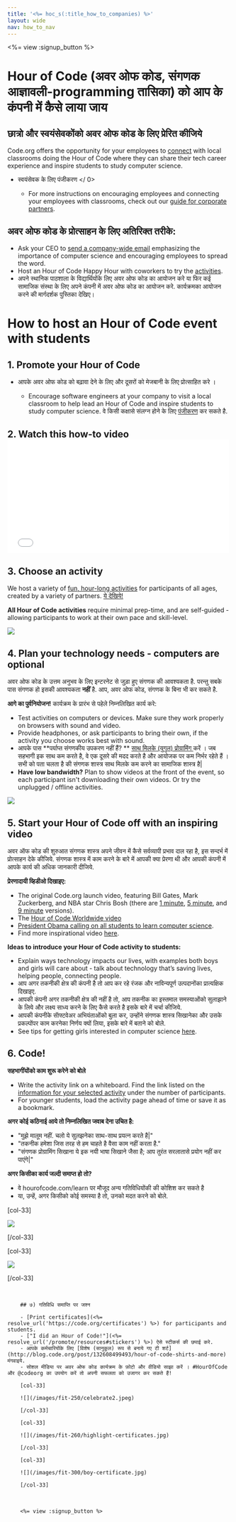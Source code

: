 ```yaml
---
title: '<%= hoc_s(:title_how_to_companies) %>'
layout: wide
nav: how_to_nav
---
```

<%= view :signup_button %>

# Hour of Code (अवर ओफ कोड, संगणक आज्ञावली-programming तासिका) को आप के कंपनी में कैसे लाया जाय

## छात्रो और स्वयंसेवकोंको अवर ओफ कोड के लिए प्रेरित कीजिये

Code.org offers the opportunity for your employees to [connect](<%= resolve_url('https://code.org/volunteer') %>) with local classrooms doing the Hour of Code where they can share their tech career experience and inspire students to study computer science.

- स्वयंसेवक के लिए  पंजीकरण </ 0></li> 
    
    - For more instructions on encouraging employees and connecting your employees with classrooms, check out our [guide for corporate partners](<%= localized_file('/files/hoc-corporate-toolkit.pdf') %>).</ul> 
    
    ## अवर ओफ कोड के प्रोत्साहन के लिए अतिरिक्त तरीके:
    
    - Ask your CEO to [send a company-wide email](<%= resolve_url('/promote/resources#sample-emails') %>) emphasizing the importance of computer science and encouraging employees to spread the word. 
    - Host an Hour of Code Happy Hour with coworkers to try the [activities](<%= resolve_url('/learn') %>).
    - अपने स्थानिक पाठशाला के विद्यार्थियोंके लिए अवर ओफ कोड का आयोजन करे या फिर कई सामाजिक संस्था के लिए अपने कंपनी में अवर ओफ कोड का आयोजन करे. कार्यक्रमका आयोजन करने की मार्गदर्शक पुस्तिका देखिए।
    
    # How to host an Hour of Code event with students
    
    ## 1. Promote your Hour of Code
    
    - आपके </a> अवर ओफ कोड  को बढ़ावा देने के लिए और दूसरों को मेजबानी के लिए प्रोत्साहित करे ।</li> 
        
        - Encourage software engineers at your company to visit a local classroom to help lead an Hour of Code and inspire students to study computer science. वे किसी कक्षासे संलग्न होने के लिए [पंजीकरण](<%= resolve_url('https://code.org/volunteer/engineer') %>) कर सकते है.</ul> 
        
        ## 2. Watch this how-to video <iframe width="500" height="255" src="//www.youtube.com/embed/SrnvvWDm73k" frameborder="0" allowfullscreen mark="crwd-mark"></iframe> 
        
        ## 3. Choose an activity
        
        We host a variety of [fun, hour-long activities](<%= resolve_url('/learn') %>) for participants of all ages, created by a variety of partners. [ये देखिये!](<%= resolve_url('/learn') %>)
        
        **All Hour of Code activities** require minimal prep-time, and are self-guided - allowing participants to work at their own pace and skill-level.
        
        [![](/images/fit-700/tutorials.png)](<%= resolve_url('/learn') %>)
        
        ## 4. Plan your technology needs - computers are optional
        
        अवर ओफ कोड के उत्तम अनुभव के लिए इन्टरनेट से जुड़ा हुए संगणक की आवश्यकता है. परन्तु सबके पास संगणक हो इसकी आवश्यकता **नहीं** है. आप, अवर ओफ कोड, संगणक के बिना भी कर सकते है.
        
        **आगे का पुर्वनियोजन!** कार्यक्रम के प्रारंभ से पहेले निम्नलिखित कार्य करे:
        
        - Test activities on computers or devices. Make sure they work properly on browsers with sound and video.
        - Provide headphones, or ask participants to bring their own, if the activity you choose works best with sound.
        - आपके पास **पर्याप्त संगणकीय उपकरण नहीं हैं? ** [ साथ मिलके (युगुल) प्रोग्रामिंग ](https://www.youtube.com/watch?v=vgkahOzFH2Q) करें । जब सहभागी इक साथ कम करते है, वे एक दूसरे की मदद करते है और आयोजक पर कम निर्भर रहेते हैं । सभी को पता चलता है की संगणक शास्त्र साथ मिलके कम करने का सामाजिक शास्त्र है|
        - **Have low bandwidth?** Plan to show videos at the front of the event, so each participant isn't downloading their own videos. Or try the unplugged / offline activities.
        
        <img src="/images/fit-350/group_ipad.jpg" />
        
        ## 5. Start your Hour of Code off with an inspiring video
        
        अवर ऑफ कोड की शुरुआत संगणक शास्त्र अपने जीवन में कैसे सर्वव्यापी प्रभाव दाल रहा है, इस सन्दर्भ में प्रोत्साहन देके कीजिये. संगणक शास्त्र में काम करने के बारे में आपकी क्या प्रेरणा थी और आपकी कंपनी में आपके कार्य की अधिक जानकारी दीजिये.
        
        **प्रेरणादायी व्हिडीओ दिखाइए:**
        
        - The original Code.org launch video, featuring Bill Gates, Mark Zuckerberg, and NBA star Chris Bosh (there are [1 minute](https://www.youtube.com/watch?v=qYZF6oIZtfc), [5 minute](https://www.youtube.com/watch?v=nKIu9yen5nc), and [9 minute](https://www.youtube.com/watch?v=dU1xS07N-FA) versions).
        - The [Hour of Code Worldwide video](https://www.youtube.com/watch?v=KsOIlDT145A)
        - [President Obama calling on all students to learn computer science](https://www.youtube.com/watch?v=6XvmhE1J9PY).
        - Find more inspirational video [here](https://www.youtube.com/playlist?list=PLzdnOPI1iJNfpD8i4Sx7U0y2MccnrNZuP).
        
        **Ideas to introduce your Hour of Code activity to students:**
        
        - Explain ways technology impacts our lives, with examples both boys and girls will care about - talk about technology that’s saving lives, helping people, connecting people. 
        - आप अगर तकनीकी क्षेत्र की कंपनी है तो आप कर रहे रंजक और नाविन्यपूर्ण उत्पदानोंका प्रात्यक्षिक दिखाइए.
        - आपकी कंपनी अगर तकनीकी क्षेत्र की नहीं है तो, आप तकनीक का इस्तमाल समस्याओंको सुलाझाने के लिये और लक्ष्य साध्य करने के लिए कैसे करते है इसके बारे में चर्चा कीजिये.
        - आपकी कंपनीके साॅफ्टवेअर अभियंताओंको बुला कर, उन्होंने संगणक शास्त्र सिखानेका और उसके प्रकल्पोंपर काम करनेका निर्णय क्यों लिया, इसके बारे में बताने को बोले.
        - See tips for getting girls interested in computer science [here](<%= resolve_url('https://code.org/girls') %>).
        
        ## 6. Code!
        
        **सहभागींयोंको काम शुरू करेने को बोले**
        
        - Write the activity link on a whiteboard. Find the link listed on the [information for your selected activity](<%= resolve_url('/learn') %>) under the number of participants.
        - For younger students, load the activity page ahead of time or save it as a bookmark.
        
        **अगर कोई कठिनाई आये तो निम्नलिखित जवाब देना उचित है:**
        
        - "मुझे मालूम नहीं. चलो ये सुलझनेका साथ-साथ प्रयत्न करते है|"
        - "तकनीक हमेशा जिस तरह से हम चाहते है वैसा काम नहीं करता है."
        - "संगणक प्रोग्रामिंग सिखाना ये इक नयी भाषा सिखाने जैसा है; आप तुरंत सरलातासे प्रयोग नहीं कर पाएंगे|"
        
        **अगर किसीका कार्य जल्दी समाप्त हो तो?**
        
        - वे hourofcode.com/learn पर मौजूद अन्य गतिविधियोंकी की कोशिश कर सकते है
        - या, उन्हें, अगर किसीको कोई समस्या है तो, उनको मदत करने को बोले.
        
        [col-33]
        
        ![](/images/fit-250/highschoolgirls.jpeg)
        
        [/col-33]
        
        [col-33]
        
        ![](/images/fit-300/group_ar.jpg)
        
        [/col-33]

<p style="clear:both">&nbsp;</p>

        
        ## ७) गतिविधि समाप्ति पर जश्न
        
        - [Print certificates](<%= resolve_url('https://code.org/certificates') %>) for participants and students.
        - ["I did an Hour of Code!"](<%= resolve_url('/promote/resources#stickers') %>) ऐसे स्टीकर्स की छपाई करे.
        - आपके कर्मचारियोंके लिए [विशेष (सानुकूल) रूप से बनाये गए टी शर्ट](http://blog.code.org/post/132608499493/hour-of-code-shirts-and-more) मंगवाइये.
        - सोशल मीडिया पर अवर ओफ कोड कार्यक्रम के फ़ोटो और वीडियो साझा करें । #HourOfCode और @codeorg का उपयोग करें तो अपनी सफलता को उजागर कर सकते हैं!
        
        [col-33]
        
        ![](/images/fit-250/celebrate2.jpeg)
        
        [/col-33]
        
        [col-33]
        
        ![](/images/fit-260/highlight-certificates.jpg)
        
        [/col-33]
        
        [col-33]
        
        ![](/images/fit-300/boy-certificate.jpg)
        
        [/col-33]

<p style="clear:both">&nbsp;</p>

        
        <%= view :signup_button %>